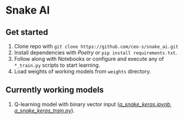 # Snake AI

## Get started

1. Clone repo with `git clone https://github.com/ceo-s/snake_ai.git`
2. Install dependencies with _Poetry_ or `pip install requirements.txt`.
3. Follow along with Notebooks or configure and execute any of `*_train.py` scripts to start learning.
4. Load weights of working models from `weights` directory.

## Currently working models

1. Q-learning model with binary vector input (_[q_snake_keras.ipynb]()_, _[q_snake_keras_train.py]()_).
